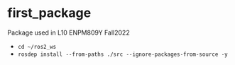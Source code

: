 # first_package
Package used in L10 ENPM809Y Fall2022


- `cd ~/ros2_ws`
- `rosdep install --from-paths ./src --ignore-packages-from-source -y`
